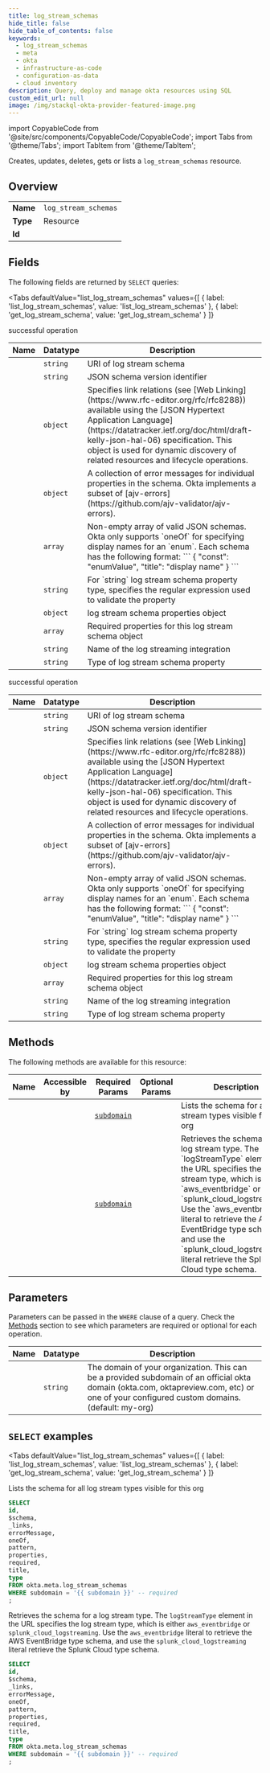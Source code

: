 ```yaml
--- 
title: log_stream_schemas
hide_title: false
hide_table_of_contents: false
keywords:
  - log_stream_schemas
  - meta
  - okta
  - infrastructure-as-code
  - configuration-as-data
  - cloud inventory
description: Query, deploy and manage okta resources using SQL
custom_edit_url: null
image: /img/stackql-okta-provider-featured-image.png
---
```


import CopyableCode from '@site/src/components/CopyableCode/CopyableCode';
import Tabs from '@theme/Tabs';
import TabItem from '@theme/TabItem';

Creates, updates, deletes, gets or lists a <code>log_stream_schemas</code> resource.

## Overview
<table><tbody>
<tr><td><b>Name</b></td><td><code>log_stream_schemas</code></td></tr>
<tr><td><b>Type</b></td><td>Resource</td></tr>
<tr><td><b>Id</b></td><td><CopyableCode code="okta.meta.log_stream_schemas" /></td></tr>
</tbody></table>

## Fields

The following fields are returned by `SELECT` queries:

<Tabs
    defaultValue="list_log_stream_schemas"
    values={[
        { label: 'list_log_stream_schemas', value: 'list_log_stream_schemas' },
        { label: 'get_log_stream_schema', value: 'get_log_stream_schema' }
    ]}
>
<TabItem value="list_log_stream_schemas">

successful operation

<table>
<thead>
    <tr>
    <th>Name</th>
    <th>Datatype</th>
    <th>Description</th>
    </tr>
</thead>
<tbody>
<tr>
    <td><CopyableCode code="id" /></td>
    <td><code>string</code></td>
    <td>URI of log stream schema</td>
</tr>
<tr>
    <td><CopyableCode code="$schema" /></td>
    <td><code>string</code></td>
    <td>JSON schema version identifier</td>
</tr>
<tr>
    <td><CopyableCode code="_links" /></td>
    <td><code>object</code></td>
    <td>Specifies link relations (see [Web Linking](https://www.rfc-editor.org/rfc/rfc8288)) available using the [JSON Hypertext Application Language](https://datatracker.ietf.org/doc/html/draft-kelly-json-hal-06) specification. This object is used for dynamic discovery of related resources and lifecycle operations.</td>
</tr>
<tr>
    <td><CopyableCode code="errorMessage" /></td>
    <td><code>object</code></td>
    <td>A collection of error messages for individual properties in the schema. Okta implements a subset of [ajv-errors](https://github.com/ajv-validator/ajv-errors).</td>
</tr>
<tr>
    <td><CopyableCode code="oneOf" /></td>
    <td><code>array</code></td>
    <td>Non-empty array of valid JSON schemas.  Okta only supports `oneOf` for specifying display names for an `enum`. Each schema has the following format:  ``` &#123;   "const": "enumValue",   "title": "display name" &#125; ```</td>
</tr>
<tr>
    <td><CopyableCode code="pattern" /></td>
    <td><code>string</code></td>
    <td>For `string` log stream schema property type, specifies the regular expression used to validate the property</td>
</tr>
<tr>
    <td><CopyableCode code="properties" /></td>
    <td><code>object</code></td>
    <td>log stream schema properties object</td>
</tr>
<tr>
    <td><CopyableCode code="required" /></td>
    <td><code>array</code></td>
    <td>Required properties for this log stream schema object</td>
</tr>
<tr>
    <td><CopyableCode code="title" /></td>
    <td><code>string</code></td>
    <td>Name of the log streaming integration</td>
</tr>
<tr>
    <td><CopyableCode code="type" /></td>
    <td><code>string</code></td>
    <td>Type of log stream schema property</td>
</tr>
</tbody>
</table>
</TabItem>
<TabItem value="get_log_stream_schema">

successful operation

<table>
<thead>
    <tr>
    <th>Name</th>
    <th>Datatype</th>
    <th>Description</th>
    </tr>
</thead>
<tbody>
<tr>
    <td><CopyableCode code="id" /></td>
    <td><code>string</code></td>
    <td>URI of log stream schema</td>
</tr>
<tr>
    <td><CopyableCode code="$schema" /></td>
    <td><code>string</code></td>
    <td>JSON schema version identifier</td>
</tr>
<tr>
    <td><CopyableCode code="_links" /></td>
    <td><code>object</code></td>
    <td>Specifies link relations (see [Web Linking](https://www.rfc-editor.org/rfc/rfc8288)) available using the [JSON Hypertext Application Language](https://datatracker.ietf.org/doc/html/draft-kelly-json-hal-06) specification. This object is used for dynamic discovery of related resources and lifecycle operations.</td>
</tr>
<tr>
    <td><CopyableCode code="errorMessage" /></td>
    <td><code>object</code></td>
    <td>A collection of error messages for individual properties in the schema. Okta implements a subset of [ajv-errors](https://github.com/ajv-validator/ajv-errors).</td>
</tr>
<tr>
    <td><CopyableCode code="oneOf" /></td>
    <td><code>array</code></td>
    <td>Non-empty array of valid JSON schemas.  Okta only supports `oneOf` for specifying display names for an `enum`. Each schema has the following format:  ``` &#123;   "const": "enumValue",   "title": "display name" &#125; ```</td>
</tr>
<tr>
    <td><CopyableCode code="pattern" /></td>
    <td><code>string</code></td>
    <td>For `string` log stream schema property type, specifies the regular expression used to validate the property</td>
</tr>
<tr>
    <td><CopyableCode code="properties" /></td>
    <td><code>object</code></td>
    <td>log stream schema properties object</td>
</tr>
<tr>
    <td><CopyableCode code="required" /></td>
    <td><code>array</code></td>
    <td>Required properties for this log stream schema object</td>
</tr>
<tr>
    <td><CopyableCode code="title" /></td>
    <td><code>string</code></td>
    <td>Name of the log streaming integration</td>
</tr>
<tr>
    <td><CopyableCode code="type" /></td>
    <td><code>string</code></td>
    <td>Type of log stream schema property</td>
</tr>
</tbody>
</table>
</TabItem>
</Tabs>

## Methods

The following methods are available for this resource:

<table>
<thead>
    <tr>
    <th>Name</th>
    <th>Accessible by</th>
    <th>Required Params</th>
    <th>Optional Params</th>
    <th>Description</th>
    </tr>
</thead>
<tbody>
<tr>
    <td><a href="#list_log_stream_schemas"><CopyableCode code="list_log_stream_schemas" /></a></td>
    <td><CopyableCode code="select" /></td>
    <td><a href="#parameter-subdomain"><code>subdomain</code></a></td>
    <td></td>
    <td>Lists the schema for all log stream types visible for this org</td>
</tr>
<tr>
    <td><a href="#get_log_stream_schema"><CopyableCode code="get_log_stream_schema" /></a></td>
    <td><CopyableCode code="select" /></td>
    <td><a href="#parameter-subdomain"><code>subdomain</code></a></td>
    <td></td>
    <td>Retrieves the schema for a log stream type. The `logStreamType` element in the URL specifies the log stream type, which is either `aws_eventbridge` or `splunk_cloud_logstreaming`. Use the `aws_eventbridge` literal to retrieve the AWS EventBridge type schema, and use the `splunk_cloud_logstreaming` literal retrieve the Splunk Cloud type schema.</td>
</tr>
</tbody>
</table>

## Parameters

Parameters can be passed in the `WHERE` clause of a query. Check the [Methods](#methods) section to see which parameters are required or optional for each operation.

<table>
<thead>
    <tr>
    <th>Name</th>
    <th>Datatype</th>
    <th>Description</th>
    </tr>
</thead>
<tbody>
<tr id="parameter-subdomain">
    <td><CopyableCode code="subdomain" /></td>
    <td><code>string</code></td>
    <td>The domain of your organization. This can be a provided subdomain of an official okta domain (okta.com, oktapreview.com, etc) or one of your configured custom domains. (default: my-org)</td>
</tr>
</tbody>
</table>

## `SELECT` examples

<Tabs
    defaultValue="list_log_stream_schemas"
    values={[
        { label: 'list_log_stream_schemas', value: 'list_log_stream_schemas' },
        { label: 'get_log_stream_schema', value: 'get_log_stream_schema' }
    ]}
>
<TabItem value="list_log_stream_schemas">

Lists the schema for all log stream types visible for this org

```sql
SELECT
id,
$schema,
_links,
errorMessage,
oneOf,
pattern,
properties,
required,
title,
type
FROM okta.meta.log_stream_schemas
WHERE subdomain = '{{ subdomain }}' -- required
;
```
</TabItem>
<TabItem value="get_log_stream_schema">

Retrieves the schema for a log stream type. The `logStreamType` element in the URL specifies the log stream type, which is either `aws_eventbridge` or `splunk_cloud_logstreaming`. Use the `aws_eventbridge` literal to retrieve the AWS EventBridge type schema, and use the `splunk_cloud_logstreaming` literal retrieve the Splunk Cloud type schema.

```sql
SELECT
id,
$schema,
_links,
errorMessage,
oneOf,
pattern,
properties,
required,
title,
type
FROM okta.meta.log_stream_schemas
WHERE subdomain = '{{ subdomain }}' -- required
;
```
</TabItem>
</Tabs>
